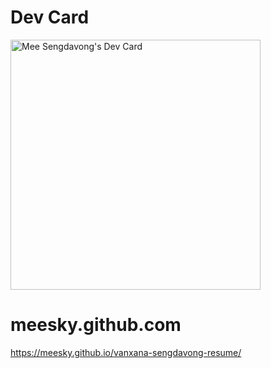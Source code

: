 # Dev Card
<a href="https://app.daily.dev/meesky"><img src="https://github.com/meesky/vanxana-sengdavong-resume/edit/master/devcard.svg" width="400" alt="Mee Sengdavong's Dev Card"/></a>

# meesky.github.com
https://meesky.github.io/vanxana-sengdavong-resume/
